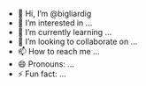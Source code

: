 - 👋 Hi, I’m @bigliardig
- 👀 I’m interested in ...
- 🌱 I’m currently learning ...
- 💞️ I’m looking to collaborate on ...
- 📫 How to reach me ...
- 😄 Pronouns: ...
- ⚡ Fun fact: ...

<!---
bigliardig/bigliardig is a ✨ special ✨ repository because its `README.md` (this file) appears on your GitHub profile.
You can click the Preview link to take a look at your changes.
--->
